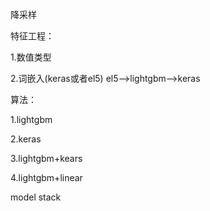 降采样

特征工程：

1.数值类型 

2.词嵌入(keras或者el5)  el5-->lightgbm-->keras 

算法：

1.lightgbm 

2.keras 

3.lightgbm+kears 

4.lightgbm+linear 

model stack
